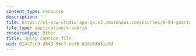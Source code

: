 ```yaml
---
content_type: resource
description: ''
file: https://ol-ocw-studio-app-qa.s3.amazonaws.com/courses/8-04-quantum-physics-i-spring-2016/014a7cc9d84356cfbef6838eb3b31a9d_BRFekCz4XQY.vtt
file_type: application/x-subrip
resourcetype: Other
title: 3play caption file
uid: 014a7cc9-d843-56cf-bef6-838eb3b31a9d
---
```

